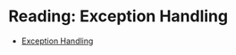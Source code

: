 # Reading: Exception Handling

- [Exception Handling](https://cf-courses-data.s3.us.cloud-object-storage.appdomain.cloud/IBMDeveloperSkillsNetwork-PY0101EN-SkillsNetwork/labs/Exception_handling_Reading.md.html?origin=www.coursera.org)
